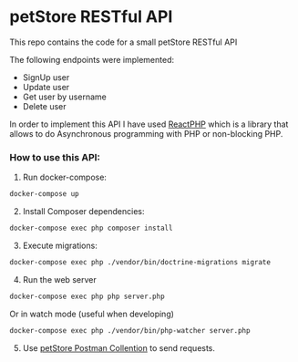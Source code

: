 # petStore RESTful API

This repo contains the code for a small petStore RESTful API

The following endpoints were implemented:
* SignUp user
* Update user
* Get user by username
* Delete user

In order to implement this API I have used [ReactPHP](https://reactphp.org/) which is a library that allows to do Asynchronous programming with PHP or non-blocking PHP.

### How to use this API:

1. Run docker-compose: 

```bash
docker-compose up
```

2. Install Composer dependencies:

```bash
docker-compose exec php composer install
```

3. Execute migrations:

```bash
docker-compose exec php ./vendor/bin/doctrine-migrations migrate
```

4. Run the web server

```bash
docker-compose exec php php server.php
```

Or in watch mode (useful when developing)

```bash
docker-compose exec php ./vendor/bin/php-watcher server.php
```

5. Use [petStore Postman Collention](dev/petStore.postman_collection.json) to send requests.
